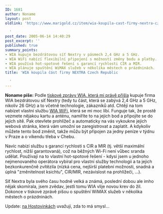 ```yaml
---
ID: 1681
author: Noname
layout: post
oldlink: 'https://www.marigold.cz/item/wia-koupila-cast-firmy-nextra-czech-republic

  '
post_date: 2005-06-14 14:40:29
post_excerpt: ''
published: true
summary_points:
- WIA kupuje bezdrátovou síť Nextry v pásmech 2,4 GHz a 5 GHz.
- WIA WiFi nabízí flexibilní připojení s možností změny bodu a platby.
- WIA používá hot-spotové řešení s garancí rychlosti CIR a MIR.
- WIA plánuje spuštění WiMAX služeb v několika městech o prázdninách.
title: 'WIA koupila část firmy NEXTRA Czech Republic

  '
---
```


<p><b>Noname píše:</b> Podle <a href="http://www.internetprovsechny.cz/blesk.php?cbl=203">tiskové zprávy WIA, která mi právě přišla</a> kupuje firma WIA bezdrátovou síť Nextry (tedy tu část, která se zabývá 2,4 GHz a 5 GHz, nikoliv 26 GHz) a to včetně technologie, zákazníků atd. Chtějí na tom nabízet vlastní službu <a href="http://wifi.wia.cz/">WIA WiFi</a>, která se mi moc líbí. Funguje tak, že prostě vezmete nějakou kartu a anténu, namíříte to na jejich bod a připojíte se do jejich sítě. Pak otevřete prohlížeč a automaticky na vás vykoukne jejich webová stránka, která vám umožní se zaregistrovat a zaplatit. A kdykoliv můžete tento bod změnit, takže můžu být připojen za jedny peníze v týdnu v Praze a o víkendu třeba v Chebu.</p>
<p>Navíc nabízí službu s garancí rychlosti s CIR a MIR (tj. větší maximální rychlost, nižší garantovaná), což na běžných Wi-Fi není vůbec sranda udělat. Používají na to vlastní hot-spotové řešení - kdysi jsem u jednoho nejmenovaného operátora vybíral pro vlastní služby technologii a ta jejich bezkonkurenčně zvítězila (nízká cena, nejširší platební možnosti, snadná a úplná "změnitelnost ksichtu", CIR/MIR, nezávislost na prohlížeči, ...).</p>

<p>Síť Nextra byla svého času hodně velká a známá, poslední dobou ale imho nějak skomírala, jsem zvědav, jestli tomu WIA vlije novou krev do žil. Dokonce v tiskové zprávě píšou o spuštění WiMAX služeb v několika městech o prázdninách.</p>

<p>Update: <a href="http://www.hostovinky.cz/?item=wia-koupila-wifi-sit-od-nextry">na Hostovinkách</a> uvažují, zda to má smysl...</p>